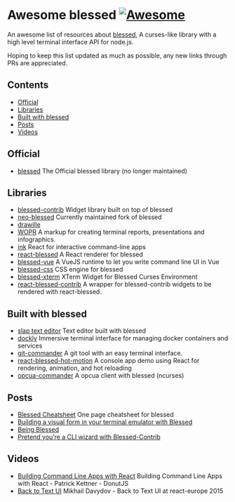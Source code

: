 # Awesome blessed [![Awesome](https://awesome.re/badge.svg)](https://github.com/sindresorhus/awesome)

An awesome list of resources about [blessed](https://github.com/chjj/blessed), A curses-like library with a high level terminal interface API for node.js.

Hoping to keep this list updated as much as possible, any new links through PRs are appreciated.

## Contents
- [Official](#official)
- [Libraries](#libraries)
- [Built with blessed](#built-with-blessed)
- [Posts](#posts)
- [Videos](#videos)

## Official
- [blessed](https://github.com/chjj/blessed) The Official blessed library (no longer maintained)

## Libraries
- [blessed-contrib](https://github.com/yaronn/blessed-contrib) Widget library built on top of blessed
- [neo-blessed](https://github.com/mscdex/neo-blessed) Currently maintained fork of blessed
- [drawille](https://github.com/madbence/node-drawille) 
- [WOPR](https://github.com/yaronn/wopr) A markup for creating terminal reports, presentations and infographics.  
- [ink](https://github.com/vadimdemedes/ink) React for interactive command-line apps
- [react-blessed](https://github.com/Yomguithereal/react-blessed) A React renderer for blessed
- [blessed-vue](https://github.com/lyonlai/blessed-vue) A VueJS runtime to let you write command line UI in Vue
- [blessed-css](https://github.com/TooTallNate/blessed-css) CSS engine for blessed
- [blessed-xterm](https://github.com/rse/blessed-xterm) XTerm Widget for Blessed Curses Environment
- [react-blessed-contrib](https://github.com/dundalek/react-blessed-contrib) A wrapper for blessed-contrib widgets to be rendered with react-blessed.

## Built with blessed
- [slap text editor](https://github.com/slap-editor/slap) Text editor built with blessed
- [dockly](https://github.com/lirantal/dockly) Immersive terminal interface for managing docker containers and services
- [git-commander](https://github.com/golbin/git-commander) A git tool with an easy terminal interface.
- [react-blessed-hot-motion](https://github.com/gaearon/react-blessed-hot-motion) A console app demo using React for rendering, animation, and hot reloading
- [opcua-commander](https://github.com/node-opcua/opcua-commander) A opcua client with blessed (ncurses)

## Posts
- [Blessed Cheatsheet](https://devhints.io/blessed) One page cheatsheet for blessed
- [Building a visual form in your terminal emulator with Blessed](https://badacadabra.github.io/Building-a-visual-form-in-your-terminal-emulator-with-Blessed/) 
- [Being Blessed](https://recodes.co/being-blessed/)
- [Pretend you’re a CLI wizard with Blessed-Contrib](https://www.omgubuntu.co.uk/2019/01/blessed-contrib-hacker-terminal)

## Videos
- [Building Command Line Apps with React](https://www.youtube.com/watch?v=duNfIN8T9jA) Building Command Line Apps with React - Patrick Kettner - DonutJS
- [Back to Text UI](https://www.youtube.com/watch?v=ee_U2t-8L48) Mikhail Davydov - Back to Text UI at react-europe 2015

